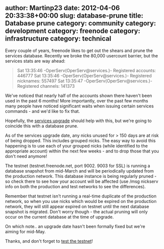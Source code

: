 author: Martinp23
date: 2012-04-06 20:33:38+00:00
slug: database-prune
title: Database prune
category: community
category: development
category: freenode
category: infrastructure
category: technical
---
Every couple of years, freenode likes to get out the shears and prune the services database. Recently we broke the 80,000 usercount barrier, but the services stats are way ahead:





<blockquote>Sat 13:35:46 -OperServ(OperServ@services.)- Registered accounts: 446777
Sat 13:35:46 -OperServ(OperServ@services.)- Registered nicknames: 557497
Sat 13:35:47 -OperServ(OperServ@services.)- Registered channels: 141373</blockquote>





We've noticed that nearly half of the accounts shown there haven't been used in the past 6 months! More importantly, over the past few months many people have noticed significant waits when issuing certain services commands - and we'd like to fix that.

Hopefully, the [services upgrade](http://blog.freenode.net/2012/04/help-us-test-our-services-upgrade/) should help with this, but we're going to coincide this with a database prune.

As of the services upgrade date, any nicks unused for > 150 days are at risk of being dropped. This includes grouped nicks. The easy way to avoid this happening is to use each of your grouped nicks (while identified to the appropriate account) within the next few weeks - and to drop those that you don't need anymore!

The testnet (testnet.freenode.net, port 9002. 9003 for SSL) is running a database snapshot from mid-March and will be periodically updated from the production network. This database instance is being regularly pruned - so check there to see how your account will be affected (use /msg nickserv info on both the production and test networks to see the differences).

Remember that testnet isn't running a real-time duplicate of the production network, so when you use nicks which would be expired on the production network, they will still appear expired on testnet until the next database snapshot is migrated. Don't worry though - the actual pruning will only occur on the current database at the time of upgrade.

On which note.. an upgrade date hasn't been formally fixed but we're aiming for mid-May.

Thanks, and don't forget to [test the testnet](http://blog.freenode.net/2012/04/help-us-test-our-services-upgrade/)!
